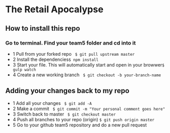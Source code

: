 # The Retail Apocalypse

## How to install this repo
### Go to terminal. Find your team5 folder and cd into it
- 1 Pull from your forked repo ` $ git pull upstream master`
- 2 Install the dependencies` $ npm install `
- 3 Start your file. This will automatically start and open in your browwer` $ gulp watch `
- 4 Create a new working branch ` $ git checkout -b your-branch-name`

## Adding your changes back to my repo
- 1 Add all your changes ` $ git add -A`
- 2 Make a commit ` $ git commit -m "Your personal comment goes here"`
- 3 Switch back to master ` $ git checkout master`
- 4 Push all branches to your repo (origin) ` $ git push origin master `
- 5 Go to your github team5 repository and do a new pull request
